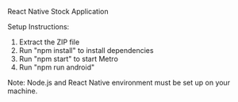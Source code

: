 React Native Stock Application

Setup Instructions:
   1. Extract the ZIP file
   2. Run "npm install" to install dependencies
   3. Run "npm start" to start Metro
   4. Run "npm run android"
   
   Note: Node.js and React Native environment must be set up on your machine.
